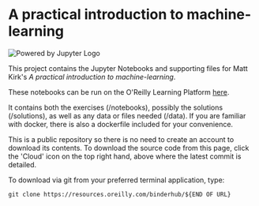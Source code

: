 # A practical introduction to machine-learning

![Powered by Jupyter Logo](https://cdn.oreillystatic.com/images/icons/powered_by_jupyter.png)

This project contains the Jupyter Notebooks and supporting files for Matt Kirk's _A practical introduction to machine-learning_.

These notebooks can be run on the O'Reilly Learning Platform [here](https://learning.oreilly.com/jupyter-notebooks/~/9781492076872).

It contains both the exercises (/notebooks), possibly the solutions (/solutions), as well as any data or files needed (/data). If you are familiar with docker, there is also a dockerfile included for your convenience.

This is a public repository so there is no need to create an account to download its contents. To download the source code from this page, click the 'Cloud' icon on the top right hand, above where the latest commit is detailed.

To download via git from your preferred terminal application, type:

```git clone https://resources.oreilly.com/binderhub/${END OF URL}```
